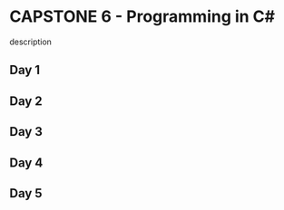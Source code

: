 # CAPSTONE 6 - Programming in C#

description


## Day 1


## Day 2


## Day 3


## Day 4


## Day 5

